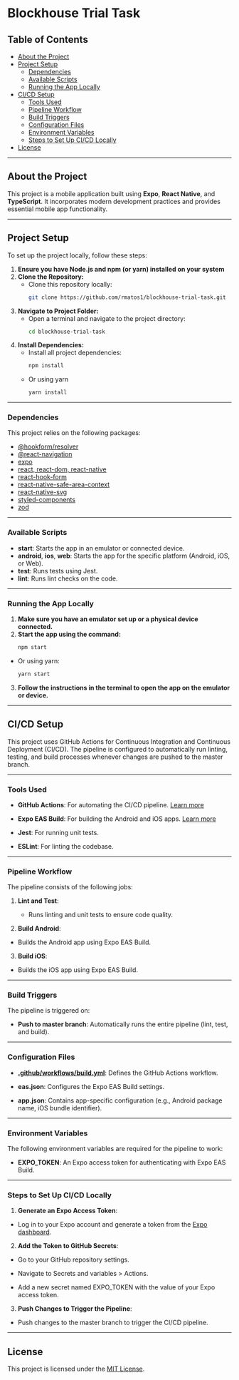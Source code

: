 # Blockhouse Trial Task

## Table of Contents

- [About the Project](#about-the-project)
- [Project Setup](#project-setup)
  - [Dependencies](#dependencies)
  - [Available Scripts](#available-scripts)
  - [Running the App Locally](#running-the-app-locally)
- [CI/CD Setup](#cicd-setup)
  - [Tools Used](#tools-used)
  - [Pipeline Workflow](#pipeline-workflow)
  - [Build Triggers](#build-triggers)
  - [Configuration Files](#configuration-files)
  - [Environment Variables](#environment-variables)
  - [Steps to Set Up CI/CD Locally](#steps-to-set-up-cicd-locally)
- [License](#license)

---

## About the Project

This project is a mobile application built using **Expo**, **React Native**, and **TypeScript**. It incorporates modern development practices and provides essential mobile app functionality.

---

## Project Setup

To set up the project locally, follow these steps:

1. **Ensure you have Node.js and npm (or yarn) installed on your system**
2. **Clone the Repository:**
   - Clone this repository locally:
     ```bash
     git clone https://github.com/rmatos1/blockhouse-trial-task.git
     ```
3. **Navigate to Project Folder:**
   - Open a terminal and navigate to the project directory:
     ```bash
     cd blockhouse-trial-task
     ```
4. **Install Dependencies:**
   - Install all project dependencies:
     ```bash
     npm install
     ```
   - Or using yarn
     ```bash
     yarn install
     ```

---

### Dependencies

This project relies on the following packages:

- [@hookform/resolver](https://www.npmjs.com/package/@hookform/resolvers)
- [@react-navigation](https://reactnavigation.org/)
- [expo](https://expo.dev/)
- [react, react-dom, react-native](https://reactnative.dev/)
- [react-hook-form](https://react-hook-form.com/)
- [react-native-safe-area-context](https://www.npmjs.com/package/react-native-safe-area-context)
- [react-native-svg](https://www.npmjs.com/package/react-native-svg)
- [styled-components](https://styled-components.com/)
- [zod](https://www.npmjs.com/package/zod)

---

### Available Scripts

- **start**: Starts the app in an emulator or connected device.
- **android**, **ios**, **web**: Starts the app for the specific platform (Android, iOS, or Web).
- **test**: Runs tests using Jest.
- **lint**: Runs lint checks on the code.

---

### Running the App Locally

1. **Make sure you have an emulator set up or a physical device connected.**
2. **Start the app using the command:**
   ```bash
   npm start
   ```

- Or using yarn:
  ```bash
  yarn start
  ```

3. **Follow the instructions in the terminal to open the app on the emulator or device.**

---

## CI/CD Setup

This project uses GitHub Actions for Continuous Integration and Continuous Deployment (CI/CD). The pipeline is configured to automatically run linting, testing, and build processes whenever changes are pushed to the master branch.

---

### Tools Used

- **GitHub Actions**: For automating the CI/CD pipeline. [Learn more](https://docs.github.com/en/actions)

- **Expo EAS Build**: For building the Android and iOS apps. [Learn more](https://docs.expo.dev/build/introduction/)

- **Jest**: For running unit tests.

- **ESLint**: For linting the codebase.

---

### Pipeline Workflow

The pipeline consists of the following jobs:

1. **Lint and Test**:

   - Runs linting and unit tests to ensure code quality.

2. **Build Android**:

- Builds the Android app using Expo EAS Build.

3. **Build iOS**:

- Builds the iOS app using Expo EAS Build.

---

### Build Triggers

The pipeline is triggered on:

- **Push to master branch**: Automatically runs the entire pipeline (lint, test, and build).

---

### Configuration Files

- **[.github/workflows/build.yml](https://github.com/rmatos1/blockhouse-trial-task/blob/master/.github/workflows/build.yml)**: Defines the GitHub Actions workflow.

- **eas.json**: Configures the Expo EAS Build settings.

- **app.json**: Contains app-specific configuration (e.g., Android package name, iOS bundle identifier).

---

### Environment Variables

The following environment variables are required for the pipeline to work:

- **EXPO_TOKEN**: An Expo access token for authenticating with Expo EAS Build.

---

### Steps to Set Up CI/CD Locally

1. **Generate an Expo Access Token**:

- Log in to your Expo account and generate a token from the [Expo dashboard](https://expo.dev/settings/access-tokens).

2. **Add the Token to GitHub Secrets**:

- Go to your GitHub repository settings.

- Navigate to Secrets and variables > Actions.

- Add a new secret named EXPO_TOKEN with the value of your Expo access token.

3. **Push Changes to Trigger the Pipeline**:

- Push changes to the master branch to trigger the CI/CD pipeline.

---

## License

This project is licensed under the [MIT License](LICENSE).
